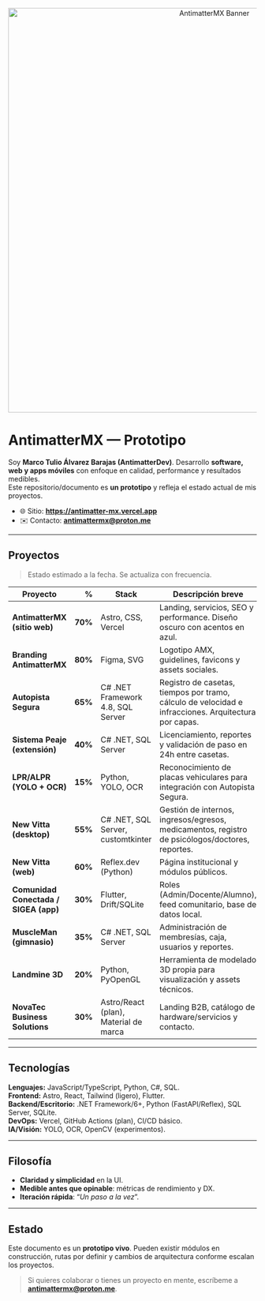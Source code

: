 <p align="center">
  <img src="https://antimatter-mx.vercel.app/og-default.png" alt="AntimatterMX Banner" width="820"/>
</p>

# AntimatterMX — Prototipo

Soy **Marco Tulio Álvarez Barajas (AntimatterDev)**. Desarrollo **software, web y apps móviles** con enfoque en calidad, performance y resultados medibles.  
Este repositorio/documento es **un prototipo** y refleja el estado actual de mis proyectos.

- 🌐 Sitio: **https://antimatter-mx.vercel.app**
- ✉️ Contacto: **antimattermx@proton.me**

---

## Proyectos
> Estado estimado a la fecha. Se actualiza con frecuencia.

| Proyecto | % | Stack | Descripción breve |
|---|---:|---|---|
| **AntimatterMX (sitio web)** | **70%** | Astro, CSS, Vercel | Landing, servicios, SEO y performance. Diseño oscuro con acentos en azul. |
| **Branding AntimatterMX** | **80%** | Figma, SVG | Logotipo AMX, guidelines, favicons y assets sociales. |
| **Autopista Segura** | **65%** | C# .NET Framework 4.8, SQL Server | Registro de casetas, tiempos por tramo, cálculo de velocidad e infracciones. Arquitectura por capas. |
| **Sistema Peaje (extensión)** | **40%** | C# .NET, SQL Server | Licenciamiento, reportes y validación de paso en 24h entre casetas. |
| **LPR/ALPR (YOLO + OCR)** | **15%** | Python, YOLO, OCR | Reconocimiento de placas vehiculares para integración con Autopista Segura. |
| **New Vitta (desktop)** | **55%** | C# .NET, SQL Server, customtkinter | Gestión de internos, ingresos/egresos, medicamentos, registro de psicólogos/doctores, reportes. |
| **New Vitta (web)** | **60%** | Reflex.dev (Python) | Página institucional y módulos públicos. |
| **Comunidad Conectada / SIGEA (app)** | **30%** | Flutter, Drift/SQLite | Roles (Admin/Docente/Alumno), feed comunitario, base de datos local. |
| **MuscleMan (gimnasio)** | **35%** | C# .NET, SQL Server | Administración de membresías, caja, usuarios y reportes. |
| **Landmine 3D** | **20%** | Python, PyOpenGL | Herramienta de modelado 3D propia para visualización y assets técnicos. |
| **NovaTec Business Solutions** | **30%** | Astro/React (plan), Material de marca | Landing B2B, catálogo de hardware/servicios y contacto. |

---

## Tecnologías
**Lenguajes:** JavaScript/TypeScript, Python, C#, SQL.  
**Frontend:** Astro, React, Tailwind (ligero), Flutter.  
**Backend/Escritorio:** .NET Framework/6+, Python (FastAPI/Reflex), SQL Server, SQLite.  
**DevOps:** Vercel, GitHub Actions (plan), CI/CD básico.  
**IA/Visión:** YOLO, OCR, OpenCV (experimentos).

---

## Filosofía
- **Claridad y simplicidad** en la UI.  
- **Medible antes que opinable**: métricas de rendimiento y DX.  
- **Iteración rápida**: “*Un paso a la vez*”.

---

## Estado
Este documento es un **prototipo vivo**. Pueden existir módulos en construcción, rutas por definir y cambios de arquitectura conforme escalan los proyectos.

> Si quieres colaborar o tienes un proyecto en mente, escríbeme a **antimattermx@proton.me**.